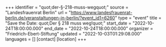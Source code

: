 +++
identifier = "quot;der-§-218-muss-wegquot;"
source = "Landesfrauenrat Berlin"
url = "https://www.landesfrauenrat-berlin.de/veranstaltungen-in-berlin/?event_id1=6260"
type = "event"
title = "Save the Date: quot;Der § 218 muss weg!quot;"
start_date = "2022-10-24T18:00:00.000"
end_date = "2022-10-24T18:00:00.000"
organizer = "Friedrich-Ebert-Stiftung"
updated = "2022-10-03T01:29:08.000"
languages = []
[contact]
[location]
+++